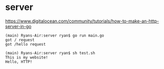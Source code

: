 # server
https://www.digitalocean.com/community/tutorials/how-to-make-an-http-server-in-go
```
(main) Ryans-Air:server ryan$ go run main.go
got / request
got /hello request
```
```
(main) Ryans-Air:server ryan$ sh test.sh
This is my website!
Hello, HTTP!
```
